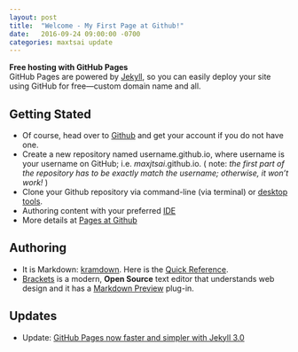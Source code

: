 ```yaml
---
layout: post
title:  "Welcome - My First Page at Github!"
date:   2016-09-24 09:00:00 -0700
categories: maxtsai update
---
```


**Free hosting with GitHub Pages**  
GitHub Pages are powered by [Jekyll](https://jekyllrb.com/), so you can easily deploy your site using GitHub for free—custom domain name and all.

Getting Stated
-----
* Of course, head over to [Github](https://github.com/) and get your account if you do not have one.
* Create a new repository named username.github.io, where username is your username on GitHub; i.e. *maxjtsai*.github.io. ( note: *the first part of the repository has to be exactly match the username; otherwise, it won’t work!* )
* Clone your Github repository via command-line (via terminal) or [desktop tools](https://desktop.github.com/).
* Authoring content with your preferred [IDE](#authoring)
* More details at [Pages at Github](https://pages.github.com/)



Authoring
-----
* It is Markdown: [kramdown](http://kramdown.gettalong.org/). Here is the [Quick Reference](http://kramdown.gettalong.org/quickref.html).
* [Brackets](http://brackets.io/) is a modern, **Open Source** text editor that understands web design and it has a [Markdown Preview](https://github.com/gruehle/MarkdownPreview) plug-in. 


Updates
-----
* Update: [GitHub Pages now faster and simpler with Jekyll 3.0](https://github.com/blog/2100-github-pages-now-faster-and-simpler-with-jekyll-3-0)
